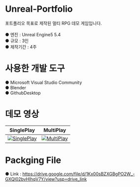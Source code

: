 # Unreal-Portfolio

포트폴리오 목표로 제작된 멀티 RPG 데모 게임입니다.<br/>
<br/>
● 엔진 : Unreal Engine5 5.4 <br/>
● 규모 : 3인 <br/>
● 제작기간 : 4주 <br/>

# 사용한 개발 도구<br/>
● Microsoft Visual Studio Community<br/>
● Blender<br/>
● GithubDesktop<br/>

# 데모 영상
| SinglePlay | MultiPlay |
| --- | --- |
| [![SinglePlay](https://img.youtube.com/vi/PPo4rxRjsWc/0.jpg)](https://youtu.be/PPo4rxRjsWc) | [![MultiPlay](https://img.youtube.com/vi/9zh2KllxqSw/0.jpg)](https://youtu.be/9zh2KllxqSw) |

# Packging File
● Link : https://drive.google.com/file/d/1Kx00sBZXGBgPO2W_-GXQI02bvHIhqV7Y/view?usp=drive_link <br/>

